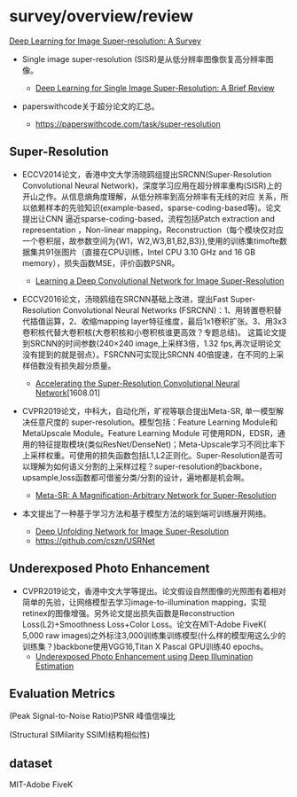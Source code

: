 # survey/overview/review

[Deep Learning for Image Super-resolution: A Survey](https://arxiv.org/pdf/1902.06068.pdf)

- Single image super-resolution (SISR)是从低分辨率图像恢复高分辨率图像。
  - [Deep Learning for Single Image Super-Resolution: A Brief Review](https://arxiv.org/pdf/1808.03344.pdf)

- paperswithcode关于超分论文的汇总。
  - <https://paperswithcode.com/task/super-resolution>

## Super-Resolution

- ECCV2014论文，香港中文大学汤晓鸥组提出SRCNN(Super-Resolution Convolutional Neural Network)，深度学习应用在超分辨率重构(SISR)上的开山之作。从信息熵角度理解，从低分辨率到高分辨率有无线的对应
关系，所以依赖样本的先验知识(example-based，sparse-coding-based等)。论文提出让CNN 逼近sparse-coding-based，流程包括Patch extraction and representation
，Non-linear mapping，Reconstruction（每个模块仅对应一个卷积层，故参数空间为{W1，W2,W3,B1,B2,B3}),使用的训练集timofte数据集共91张图片（直接在CPU训练，Intel CPU 3.10 GHz and 16 GB memory），损失函数MSE，评价函数PSNR。

  - [Learning a Deep Convolutional Network for Image Super-Resolution](http://personal.ie.cuhk.edu.hk/~ccloy/files/eccv_2014_deepresolution.pdf)

- ECCV2016论文，汤晓鸥组在SRCNN基础上改进，提出Fast Super-Resolution Convolutional Neural Networks (FSRCNN)：1、用转置卷积替代插值运算，2、收缩mapping layer特征维度，最后1x1卷积扩张。3、用3x3卷积核代替大卷积核(大卷积核和小卷积核谁更高效？专题总结)。
这篇论文提到SRCNN的时间参数(240×240 image,上采样3倍，1.32 fps,再次证明论文没有提到的就是弱点）。FSRCNN可实现比SRCNN 40倍提速，在不同的上采样倍数没有损失超分质量。

  - [Accelerating the Super-Resolution Convolutional Neural Network](https://arxiv.org/pdf/1608.00367.pdf)[1608.01]

- CVPR2019论文，中科大，自动化所，旷视等联合提出Meta-SR, 单一模型解决任意尺度的 super-resolution。模型包括：Feature Learning Module和MetaUpscale Module。Feature Learning Module
可使用RDN，EDSR，通用的特征提取模块(类似ResNet/DenseNet)；Meta-Upscale学习不同比率下上采样权重。可使用的损失函数包括L1,L2正则化。Super-Resolution是否可以理解为如何语义分割的上采样过程？super-resolution的backbone，upsample,loss函数都可借鉴分类/分割的设计，遍地都是机会啊。

  - [Meta-SR: A Magnification-Arbitrary Network for Super-Resolution](https://arxiv.org/pdf/1903.00875.pdf)

- 本文提出了一种基于学习方法和基于模型方法的端到端可训练展开网络。
  - [Deep Unfolding Network for Image Super-Resolution](https://arxiv.org/pdf/2003.10428v1.pdf)
  - <https://github.com/cszn/USRNet>

## Underexposed Photo Enhancement

- CVPR2019论文，香港中文大学等提出。论文假设自然图像的光照图有着相对简单的先验，让网络模型去学习image-to-illumination mapping，实现retinex的图像增强。另外论文提出损失函数是Reconstruction Loss(L2)+Smoothness Loss+Color Loss。论文在MIT-Adobe FiveK( 5,000 raw images)之外标注3,000训练集训练模型(什么样的模型用这么少的训练集？)backbone使用VGG16,Titan X Pascal GPU训练40 epochs。
  - [Underexposed Photo Enhancement using Deep Illumination Estimation](http://jiaya.me/papers/photoenhance_cvpr19.pdf)
  
## Evaluation Metrics

(Peak Signal-to-Noise Ratio)PSNR 峰值信噪比

(Structural SIMilarity SSIM)结构相似性)

## dataset

MIT-Adobe FiveK
